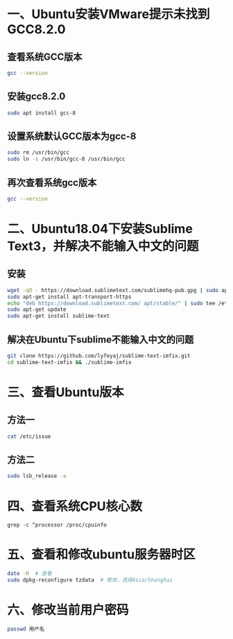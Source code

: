 # 一、Ubuntu安装VMware提示未找到GCC8.2.0

## 查看系统GCC版本

```bash
gcc --version
```

## 安装gcc8.2.0

```bash
sudo apt install gcc-8
```

## 设置系统默认GCC版本为gcc-8

```bash
sudo rm /usr/bin/gcc
sudo ln -s /usr/bin/gcc-8 /usr/bin/gcc
```

## 再次查看系统gcc版本

```bash
gcc --version
```

# 二、Ubuntu18.04下安装Sublime Text3，并解决不能输入中文的问题

## 安装

```bash
wget -qO - https://download.sublimetext.com/sublimehq-pub.gpg | sudo apt-key add -
sudo apt-get install apt-transport-https
echo "deb https://download.sublimetext.com/ apt/stable/" | sudo tee /etc/apt/sources.list.d/sublime-text.list
sudo apt-get update
sudo apt-get install sublime-text
```

## 解决在Ubuntu下sublime不能输入中文的问题

```bash
git clone https://github.com/lyfeyaj/sublime-text-imfix.git
cd sublime-text-imfix && ./sublime-imfix
```

# 三、查看Ubuntu版本

## 方法一

```bash
cat /etc/issue
```

## 方法二

```bash
sudo lsb_release -a
```

# 四、查看系统CPU核心数

```
grep -c ^processor /proc/cpuinfo
```

# 五、查看和修改ubuntu服务器时区

```bash
date -R  # 查看
sudo dpkg-reconfigure tzdata  # 修改，选择Asia/Shanghai
```

# 六、修改当前用户密码

```bash
passwd 用户名
```

